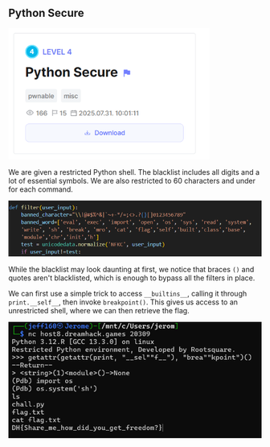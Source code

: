## Python Secure

<img src="images/chall.png" width=400>

We are given a restricted Python shell. The blacklist includes all digits and a lot of essential symbols. We are also restricted to 60 characters and under for each command.  

<img src="images/filter.png" width=600>

While the blacklist may look daunting at first, we notice that braces `()` and quotes aren't blacklisted, which is enough to bypass all the filters in place.  

We can first use a simple trick to access `__builtins__`, calling it through `print.__self__`, then invoke `breakpoint()`.  This gives us access to an unrestricted shell, where we can then retrieve the flag.

<img src="images/flag.png" width=600>